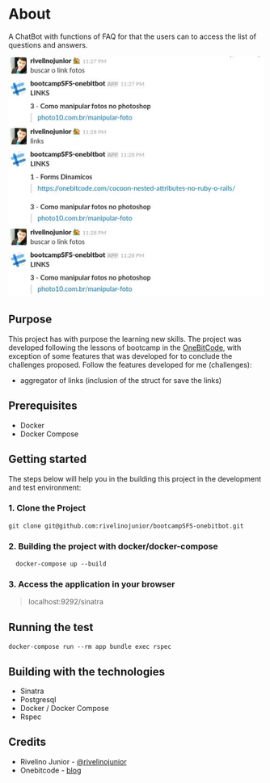 # About

A ChatBot with functions of FAQ for that the users can to access the list of questions and answers.

![Screenshot](public/screenshot.jpeg)

## Purpose

This project has with purpose the learning new skills. The project was developed following the lessons of bootcamp in the [OneBitCode](onebitcode.com), with exception of some features that was developed for to conclude the challenges proposed. Follow the features developed for me (challenges):  
* aggregator of links (inclusion of the struct for save the links)

## Prerequisites

* Docker
* Docker Compose

## Getting started

The steps below will help you in the building this project in the development and test environment:

### 1. Clone the Project
```
git clone git@github.com:rivelinojunior/bootcampSFS-onebitbot.git
```

### 2. Building the project with docker/docker-compose
```
  docker-compose up --build
```

### 3. Access the application in your browser
> localhost:9292/sinatra

## Running the test
```
docker-compose run --rm app bundle exec rspec
```

## Building with the technologies
* Sinatra
* Postgresql
* Docker / Docker Compose
* Rspec

## Credits
* Rivelino Junior - [@rivelinojunior](http://github.com/rivelinojunior)
* Onebitcode - [blog](http://www.onebitcode.com)